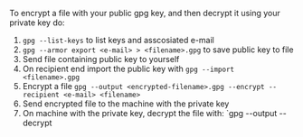 To encrypt a file with your public gpg key, and then decrypt it using your private key  do:

1. `gpg --list-keys` to list keys and asscosiated e-mail
2. `gpg --armor export <e-mail> > <filename>.gpg` to save public key to file
3. Send file containing public key to yourself
4. On recipient end import the public key with `gpg --import <filename>.gpg`
5. Encrypt a file `gpg --output <encrypted-filename>.gpg --encrypt --recipient <e-mail> <filename>`
6. Send encrypted file to the machine with the private key
7. On machine with the private key, decrypt the file with: `gpg --output <decrypted-filename> --decrypt <encrypted-filename>
